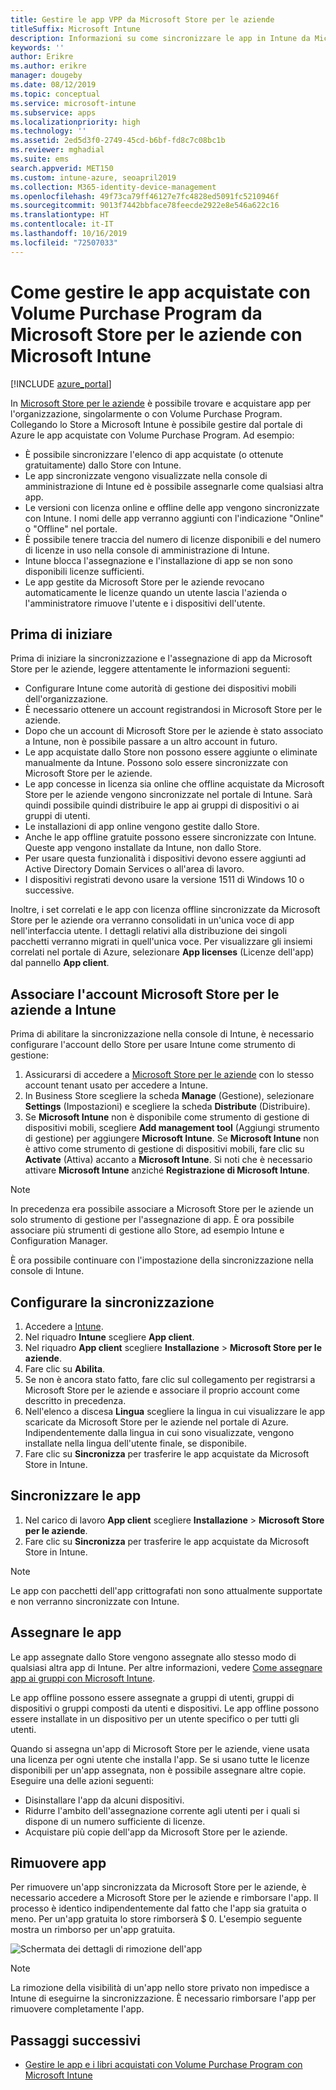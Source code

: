 ```yaml
---
title: Gestire le app VPP da Microsoft Store per le aziende
titleSuffix: Microsoft Intune
description: Informazioni su come sincronizzare le app in Intune da Microsoft Store per le aziende.
keywords: ''
author: Erikre
ms.author: erikre
manager: dougeby
ms.date: 08/12/2019
ms.topic: conceptual
ms.service: microsoft-intune
ms.subservice: apps
ms.localizationpriority: high
ms.technology: ''
ms.assetid: 2ed5d3f0-2749-45cd-b6bf-fd8c7c08bc1b
ms.reviewer: mghadial
ms.suite: ems
search.appverid: MET150
ms.custom: intune-azure, seoapril2019
ms.collection: M365-identity-device-management
ms.openlocfilehash: 49f73ca79ff46127e7fc4828ed5091fc5210946f
ms.sourcegitcommit: 9013f7442bbface78feecde2922e8e546a622c16
ms.translationtype: HT
ms.contentlocale: it-IT
ms.lasthandoff: 10/16/2019
ms.locfileid: "72507033"
---
```

# <a name="how-to-manage-volume-purchased-apps-from-the-microsoft-store-for-business-with-microsoft-intune"></a>Come gestire le app acquistate con Volume Purchase Program da Microsoft Store per le aziende con Microsoft Intune

[!INCLUDE [azure_portal](../includes/azure_portal.md)]

In [Microsoft Store per le aziende](https://www.microsoft.com/business-store) è possibile trovare e acquistare app per l'organizzazione, singolarmente o con Volume Purchase Program. Collegando lo Store a Microsoft Intune è possibile gestire dal portale di Azure le app acquistate con Volume Purchase Program. Ad esempio:
* È possibile sincronizzare l'elenco di app acquistate (o ottenute gratuitamente) dallo Store con Intune.
* Le app sincronizzate vengono visualizzate nella console di amministrazione di Intune ed è possibile assegnarle come qualsiasi altra app.
* Le versioni con licenza online e offline delle app vengono sincronizzate con Intune. I nomi delle app verranno aggiunti con l'indicazione "Online" o "Offline" nel portale.
* È possibile tenere traccia del numero di licenze disponibili e del numero di licenze in uso nella console di amministrazione di Intune.
* Intune blocca l'assegnazione e l'installazione di app se non sono disponibili licenze sufficienti.
* Le app gestite da Microsoft Store per le aziende revocano automaticamente le licenze quando un utente lascia l'azienda o l'amministratore rimuove l'utente e i dispositivi dell'utente.

## <a name="before-you-start"></a>Prima di iniziare

Prima di iniziare la sincronizzazione e l'assegnazione di app da Microsoft Store per le aziende, leggere attentamente le informazioni seguenti:

- Configurare Intune come autorità di gestione dei dispositivi mobili dell'organizzazione.
- È necessario ottenere un account registrandosi in Microsoft Store per le aziende.
- Dopo che un account di Microsoft Store per le aziende è stato associato a Intune, non è possibile passare a un altro account in futuro.
- Le app acquistate dallo Store non possono essere aggiunte o eliminate manualmente da Intune. Possono solo essere sincronizzate con Microsoft Store per le aziende.
- Le app concesse in licenza sia online che offline acquistate da Microsoft Store per le aziende vengono sincronizzate nel portale di Intune. Sarà quindi possibile quindi distribuire le app ai gruppi di dispositivi o ai gruppi di utenti. 
- Le installazioni di app online vengono gestite dallo Store.
- Anche le app offline gratuite possono essere sincronizzate con Intune. Queste app vengono installate da Intune, non dallo Store.
- Per usare questa funzionalità i dispositivi devono essere aggiunti ad Active Directory Domain Services o all'area di lavoro.
- I dispositivi registrati devono usare la versione 1511 di Windows 10 o successive.

Inoltre, i set correlati e le app con licenza offline sincronizzate da Microsoft Store per le aziende ora verranno consolidati in un'unica voce di app nell'interfaccia utente. I dettagli relativi alla distribuzione dei singoli pacchetti verranno migrati in quell'unica voce. Per visualizzare gli insiemi correlati nel portale di Azure, selezionare **App licenses** (Licenze dell'app) dal pannello **App client**.

## <a name="associate-your-microsoft-store-for-business-account-with-intune"></a>Associare l'account Microsoft Store per le aziende a Intune
Prima di abilitare la sincronizzazione nella console di Intune, è necessario configurare l'account dello Store per usare Intune come strumento di gestione:
1. Assicurarsi di accedere a [Microsoft Store per le aziende](https://www.microsoft.com/business-store) con lo stesso account tenant usato per accedere a Intune.
2. In Business Store scegliere la scheda **Manage** (Gestione), selezionare **Settings** (Impostazioni) e scegliere la scheda **Distribute** (Distribuire).
3. Se **Microsoft Intune** non è disponibile come strumento di gestione di dispositivi mobili, scegliere **Add management tool** (Aggiungi strumento di gestione) per aggiungere **Microsoft Intune**. Se **Microsoft Intune** non è attivo come strumento di gestione di dispositivi mobili, fare clic su **Activate** (Attiva) accanto a **Microsoft Intune**. Si noti che è necessario attivare **Microsoft Intune** anziché **Registrazione di Microsoft Intune**.

> [!NOTE]
> In precedenza era possibile associare a Microsoft Store per le aziende un solo strumento di gestione per l'assegnazione di app. È ora possibile associare più strumenti di gestione allo Store, ad esempio Intune e Configuration Manager. 

È ora possibile continuare con l'impostazione della sincronizzazione nella console di Intune.

## <a name="configure-synchronization"></a>Configurare la sincronizzazione

1. Accedere a [Intune](https://go.microsoft.com/fwlink/?linkid=2090973).
3. Nel riquadro **Intune** scegliere **App client**.
1. Nel riquadro **App client** scegliere **Installazione** > **Microsoft Store per le aziende**.
2. Fare clic su **Abilita**.
3. Se non è ancora stato fatto, fare clic sul collegamento per registrarsi a Microsoft Store per le aziende e associare il proprio account come descritto in precedenza.
5. Nell'elenco a discesa **Lingua** scegliere la lingua in cui visualizzare le app scaricate da Microsoft Store per le aziende nel portale di Azure. Indipendentemente dalla lingua in cui sono visualizzate, vengono installate nella lingua dell'utente finale, se disponibile.
6. Fare clic su **Sincronizza** per trasferire le app acquistate da Microsoft Store in Intune.

## <a name="synchronize-apps"></a>Sincronizzare le app

1. Nel carico di lavoro **App client** scegliere **Installazione** > **Microsoft Store per le aziende**.
2. Fare clic su **Sincronizza** per trasferire le app acquistate da Microsoft Store in Intune.

> [!NOTE]
> Le app con pacchetti dell'app crittografati non sono attualmente supportate e non verranno sincronizzate con Intune.

## <a name="assign-apps"></a>Assegnare le app

Le app assegnate dallo Store vengono assegnate allo stesso modo di qualsiasi altra app di Intune. Per altre informazioni, vedere [Come assegnare app ai gruppi con Microsoft Intune](apps-deploy.md). 

Le app offline possono essere assegnate a gruppi di utenti, gruppi di dispositivi o gruppi composti da utenti e dispositivi.
Le app offline possono essere installate in un dispositivo per un utente specifico o per tutti gli utenti. 


Quando si assegna un'app di Microsoft Store per le aziende, viene usata una licenza per ogni utente che installa l'app. Se si usano tutte le licenze disponibili per un'app assegnata, non è possibile assegnare altre copie. Eseguire una delle azioni seguenti:
* Disinstallare l'app da alcuni dispositivi.
* Ridurre l'ambito dell'assegnazione corrente agli utenti per i quali si dispone di un numero sufficiente di licenze.
* Acquistare più copie dell'app da Microsoft Store per le aziende.

## <a name="remove-apps"></a>Rimuovere app

Per rimuovere un'app sincronizzata da Microsoft Store per le aziende, è necessario accedere a Microsoft Store per le aziende e rimborsare l'app. Il processo è identico indipendentemente dal fatto che l'app sia gratuita o meno. Per un'app gratuita lo store rimborserà $ 0. L'esempio seguente mostra un rimborso per un'app gratuita. 

![Schermata dei dettagli di rimozione dell'app](./media/windows-store-for-business/microsoft-store-for-business-01.png)

> [!NOTE]
> La rimozione della visibilità di un'app nello store privato non impedisce a Intune di eseguirne la sincronizzazione. È necessario rimborsare l'app per rimuovere completamente l'app.

## <a name="next-steps"></a>Passaggi successivi

- [Gestire le app e i libri acquistati con Volume Purchase Program con Microsoft Intune](../vpp-apps.md)
